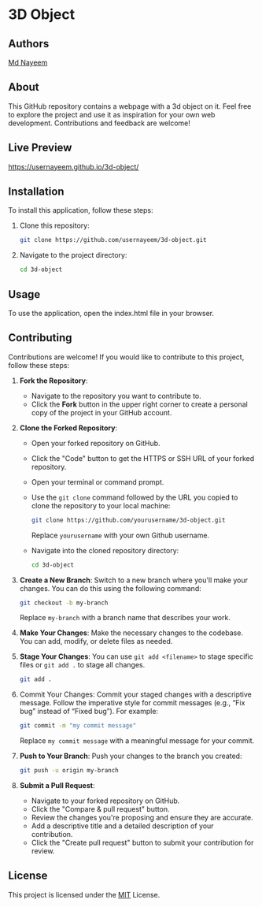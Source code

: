 # 3D Object

## Authors

[Md Nayeem](https://www.github.com/usernayeem)

## About

This GitHub repository contains a webpage with a 3d object on it. Feel free to explore the project and use it as inspiration for your own web development. Contributions and feedback are welcome!

## Live Preview

https://usernayeem.github.io/3d-object/

## Installation

To install this application, follow these steps:

1. Clone this repository:

   ```bash
   git clone https://github.com/usernayeem/3d-object.git
   ```

2. Navigate to the project directory:

   ```bash
   cd 3d-object
   ```


## Usage

To use the application, open the index.html file in your browser.

## Contributing

Contributions are welcome! If you would like to contribute to this project, follow these steps:

1. **Fork the Repository**:

   - Navigate to the repository you want to contribute to.
   - Click the **Fork** button in the upper right corner to create a personal copy of the project in your GitHub account.

2. **Clone the Forked Repository**:

   - Open your forked repository on GitHub.
   - Click the "Code" button to get the HTTPS or SSH URL of your forked repository.
   - Open your terminal or command prompt.
   - Use the `git clone` command followed by the URL you copied to clone the repository to your local machine:

     ```bash
     git clone https://github.com/yourusername/3d-object.git
     ```

     Replace `yourusername` with your own Github username.

   - Navigate into the cloned repository directory:
     ```bash
     cd 3d-object
     ```

3. **Create a New Branch**: Switch to a new branch where you'll make your changes. You can do this using the following command:

   ```bash
   git checkout -b my-branch
   ```

   Replace `my-branch` with a branch name that describes your work.

4. **Make Your Changes**: Make the necessary changes to the codebase. You can add, modify, or delete files as needed.

5. **Stage Your Changes**: You can use `git add <filename>` to stage specific files or `git add .` to stage all changes.

   ```bash
   git add .
   ```

6. Commit Your Changes: Commit your staged changes with a descriptive message. Follow the imperative style for commit messages (e.g., “Fix bug” instead of “Fixed bug”). For example:

   ```bash
   git commit -m "my commit message"
   ```

   Replace `my commit message` with a meaningful message for your commit.

7. **Push to Your Branch**: Push your changes to the branch you created:

   ```bash
   git push -u origin my-branch
   ```

8. **Submit a Pull Request**:
   - Navigate to your forked repository on GitHub.
   - Click the "Compare & pull request" button.
   - Review the changes you're proposing and ensure they are accurate.
   - Add a descriptive title and a detailed description of your contribution.
   - Click the "Create pull request" button to submit your contribution for review.

## License

This project is licensed under the [MIT](LICENSE) License.
